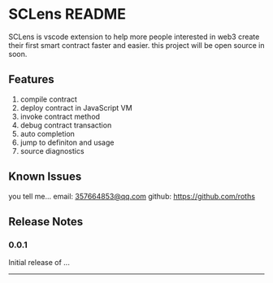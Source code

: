 # SCLens README
SCLens is vscode extension to help more people interested in web3 create their first smart contract faster and easier.
this project will be open source in soon.
## Features

1. compile contract
2. deploy contract in JavaScript VM
3. invoke contract method
4. debug contract transaction
5. auto completion
6. jump to definiton and usage
7. source diagnostics

## Known Issues

you tell me...
email: 357664853@qq.com
github: https://github.com/roths

## Release Notes

### 0.0.1

Initial release of ...

-----------------------------------------------------------------------------------------------------------